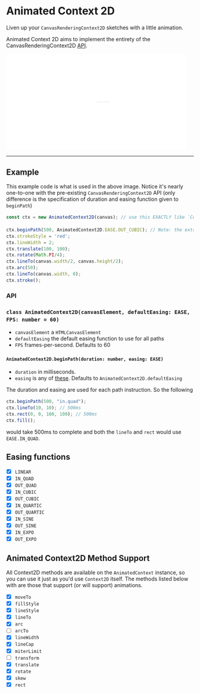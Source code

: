 # Animated Context 2D
Liven up your `CanvasRenderingContext2D` sketches with a little animation.

Animated Context 2D aims to implement the entirety of the CanvasRenderingContext2D
[API](https://developer.mozilla.org/en-US/docs/Web/API/CanvasRenderingContext2D).

<img src="./images/example.gif" width="48%" alt="basic example" /><img src="./images/example-tree.gif" width="48%" alt="tree example" />

---

## Example
This example code is what is used in the above image. Notice it's nearly one-to-one
with the pre-existing `CanvasRenderingContext2D` API (only difference is the
specification of duration and easing function given to `beginPath`)

```js
const ctx = new AnimatedContext2D(canvas); // use this EXACTLY like `Context2D`, animations are FREE!

ctx.beginPath(500, AnimatedContext2D.EASE.OUT_CUBIC); // Note: the extra arguments
ctx.strokeStyle = 'red';
ctx.lineWidth = 2;
ctx.translate(100, 100);
ctx.rotate(Math.PI/4);
ctx.lineTo(canvas.width/2, canvas.height/2);
ctx.arc(50);
ctx.lineTo(canvas.width, 0);
ctx.stroke();
```

### API

### `class AnimatedContext2D(canvasElement, defaultEasing: EASE, FPS: number = 60)`

- `canvasElement` a `HTMLCanvasElement`
- `defaultEasing` the default easing function to use for all paths
- `FPS` frames-per-second. Defaults to 60

#### `AnimatedContext2D.beginPath(duration: number, easing: EASE)`

- `duration` in milliseconds.
- `easing` is any of [these](#easing-functions). Defaults to `AnimatedContext2D.defaultEasing`

The duration and easing are used for each path instruction. So the following

```js
ctx.beginPath(500, "in.quad");
ctx.lineTo(10, 10); // 500ms
ctx.rect(0, 0, 100, 100); // 500ms
ctx.fill();
```

would take 500ms to complete and both the `lineTo` and `rect` would use `EASE.IN_QUAD`.

## Easing functions
- [x] `LINEAR`
- [x] `IN_QUAD`
- [x] `OUT_QUAD`
- [x] `IN_CUBIC`
- [x] `OUT_CUBIC`
- [x] `IN_QUARTIC`
- [x] `OUT_QUARTIC`
- [x] `IN_SINE`
- [x] `OUT_SINE`
- [x] `IN_EXPO`
- [x] `OUT_EXPO`

## Animated Context2D Method Support
All Context2D methods are available on the `AnimatedContext` instance, so you
can use it just as you'd use `Context2D` itself. The methods listed below with
are those that support (or will support) animations.

- [x] `moveTo`
- [x] `fillStyle`
- [x] `lineStyle`
- [x] `lineTo`
- [x] `arc`
- [ ] `arcTo`
- [x] `lineWidth`
- [x] `lineCap`
- [x] `miterLimit`
- [ ] `transform`
- [x] `translate`
- [x] `rotate`
- [x] `skew`
- [x] `rect`
